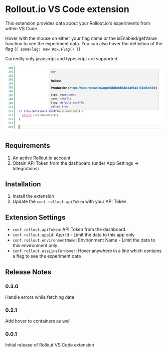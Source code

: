 # Rollout.io VS Code extension

This extension provides data about your Rollout.io's experiments from within VS Code.

Hover with the mouse on either your flag name or the isEnabled/getValue function to see the experiment data.
You can also hover the definition of the flag (`{ someFlag: new Rox.Flag() }`)

Currently only javascript and typescript are supported.

![Hover Example](hover.png)

## Requirements

1. An active Rollout.io account
2. Obtain API Token from the dashboard (under App Settings -> Integrations)

## Installation
1. Install the extension
2. Update the `conf.rollout.apiToken` with your API Token

## Extension Settings

* `conf.rollout.apiToken`: API Token from the dashboard
* `conf.rollout.appId`: App Id - Limit the data to this app only 
* `conf.rollout.environmentName`: Environment Name - Limit the data to this environment only
* `conf.rollout.useLineForHover`: Hover anywhere in a line which contains a flag to see the experiment data

## Release Notes

### 0.3.0

Handle errors while fetching data

### 0.2.1

Add hover to containers as well

### 0.0.1

Initial release of Rollout VS Code extension
